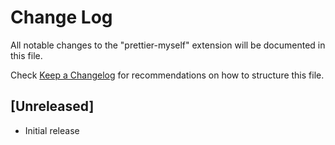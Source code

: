 # Change Log

All notable changes to the "prettier-myself" extension will be documented in this file.

Check [Keep a Changelog](http://keepachangelog.com/) for recommendations on how to structure this file.

## [Unreleased]

- Initial release